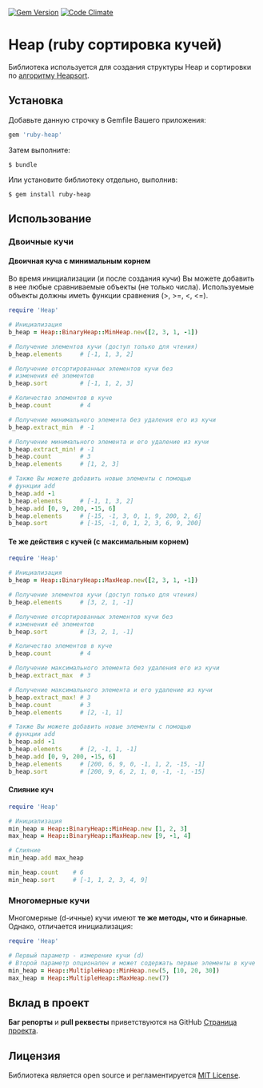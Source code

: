[![Gem Version](https://badge.fury.io/rb/ruby-heap.svg)](https://badge.fury.io/rb/ruby-heap)
[![Code Climate](https://codeclimate.com/github/pups3s/ruby-heap/badges/gpa.svg)](https://codeclimate.com/github/pups3s/ruby-heap)

# Heap (ruby сортировка кучей)
Библиотека используется для создания структуры Heap и сортировки по [алгоритму Heapsort](https://ru.wikipedia.org/wiki/%D0%9F%D0%B8%D1%80%D0%B0%D0%BC%D0%B8%D0%B4%D0%B0%D0%BB%D1%8C%D0%BD%D0%B0%D1%8F_%D1%81%D0%BE%D1%80%D1%82%D0%B8%D1%80%D0%BE%D0%B2%D0%BA%D0%B0).

## Установка

Добавьте данную строчку в Gemfile Вашего приложения:

```ruby
gem 'ruby-heap'
```

Затем выполните:

    $ bundle

Или установите библиотеку отдельно, выполнив:

    $ gem install ruby-heap

## Использование

### Двоичные кучи

#### Двоичная куча с минимальным корнем
Во время инициализации (и после создания кучи) Вы можете добавить в нее любые сравниваемые объекты (не только числа).
Используемые объекты должны иметь функции сравнения (>, >=, <, <=).
```ruby
require 'Heap'

# Инициализация
b_heap = Heap::BinaryHeap::MinHeap.new([2, 3, 1, -1])

# Получение элементов кучи (доступ только для чтения)
b_heap.elements     # [-1, 1, 3, 2]

# Получение отсортированных элементов кучи без
# изменения её элементов
b_heap.sort         # [-1, 1, 2, 3]

# Количество элементов в куче
b_heap.count        # 4

# Получение минимального элемента без удаления его из кучи
b_heap.extract_min  # -1

# Получение минимального элемента и его удаление из кучи
b_heap.extract_min! # -1
b_heap.count        # 3
b_heap.elements     # [1, 2, 3]

# Также Вы можете добавить новые элементы с помощью
# функции add
b_heap.add -1
b_heap.elements     # [-1, 1, 3, 2]
b_heap.add [0, 9, 200, -15, 6]
b_heap.elements     # [-15, -1, 3, 0, 1, 9, 200, 2, 6]
b_heap.sort         # [-15, -1, 0, 1, 2, 3, 6, 9, 200]
```

#### Те же действия с кучей (с максимальным корнем)
```ruby
require 'Heap'

# Инициализация
b_heap = Heap::BinaryHeap::MaxHeap.new([2, 3, 1, -1])

# Получение элементов кучи (доступ только для чтения)
b_heap.elements     # [3, 2, 1, -1]

# Получение отсортированных элементов кучи без
# изменения её элементов
b_heap.sort         # [3, 2, 1, -1]

# Количество элементов в куче
b_heap.count        # 4

# Получение максимального элемента без удаления его из кучи
b_heap.extract_max  # 3

# Получение максимального элемента и его удаление из кучи
b_heap.extract_max! # 3
b_heap.count        # 3
b_heap.elements     # [2, -1, 1]

# Также Вы можете добавить новые элементы с помощью
# функции add
b_heap.add -1
b_heap.elements     # [2, -1, 1, -1]
b_heap.add [0, 9, 200, -15, 6]
b_heap.elements     # [200, 6, 9, 0, -1, 1, 2, -15, -1]
b_heap.sort         # [200, 9, 6, 2, 1, 0, -1, -1, -15]
```

#### Слияние куч
```ruby
require 'Heap'

# Инициализация
min_heap = Heap::BinaryHeap::MinHeap.new [1, 2, 3]
max_heap = Heap::BinaryHeap::MaxHeap.new [9, -1, 4]

# Слияние
min_heap.add max_heap

min_heap.count    # 6
min_heap.sort     # [-1, 1, 2, 3, 4, 9]
```

### Многомерные кучи

Многомерные (d-ичные) кучи имеют **те же методы, что и бинарные**. Однако, отличается инициализация:

```ruby
require 'Heap'

# Первый параметр - измерение кучи (d)
# Второй параметр опционален и может содержать первые элементы в куче
min_heap = Heap::MultipleHeap::MinHeap.new(5, [10, 20, 30])
max_heap = Heap::MultipleHeap::MaxHeap.new(7)
```

## Вклад в проект

**Баг репорты** и **pull реквесты** приветствуются на GitHub [Страница проекта](https://github.com/pups3s/ruby-heap).


## Лицензия

Библиотека является open source и регламентируется [MIT License](http://opensource.org/licenses/MIT).
